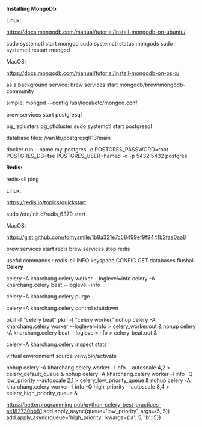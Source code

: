 **Installing MongoDb**

Linux:

https://docs.mongodb.com/manual/tutorial/install-mongodb-on-ubuntu/

sudo systemctl start mongod
sudo systemctl status mongods
sudo systemctl restart mongod

MacOS:

https://docs.mongodb.com/manual/tutorial/install-mongodb-on-os-x/

as a background service: 
brew services start mongodb/brew/mongodb-community

simple: mongod --config /usr/local/etc/mongod.conf

brew services start postgresql

pg_lsclusters
pg_ctlcluster
sudo systemctl start postgresql

database files:
/var/lib/postgresql/13/main


docker run --name my-postgres -e POSTGRES_PASSWORD=root POSTGRES_DB=tse POSTGRES_USER=hamed -d -p 5432:5432 postgres

**Redis:**

redis-cli ping

Linux:

https://redis.io/topics/quickstart

sudo /etc/init.d/redis_6379 start

MacOS:

https://gist.github.com/tomysmile/1b8a321e7c58499ef9f9441b2faa0aa8

brew services start redis
brew services stop redis


useful commands :
redis-cli
    INFO keyspace
    CONFIG GET databases
    flushall
**Celery**

celery -A kharchang.celery worker --loglevel=info
celery -A kharchang.celery beat --loglevel=info

celery -A kharchang.celery purge

celery -A kharchang.celery control shutdown


pkill -f "celery beat"
pkill -f "celery worker"
nohup celery -A kharchang.celery worker --loglevel=info > celery_worker.out &
nohup celery -A kharchang.celery beat --loglevel=info > celery_beat.out &

celery -A kharchang.celery inspect stats


virtual environment
source venv/bin/activate

nohup celery -A kharchang.celery worker -l info --autoscale 4,2  > celery_default_queue &
nohup celery -A kharchang.celery worker -l info -Q low_priority --autoscale 2,1 > celery_low_priority_queue &
nohup celery -A kharchang.celery worker -l info -Q high_priority --autoscale 8,4 > celery_high_priority_queue &


https://betterprogramming.pub/python-celery-best-practices-ae182730bb81
add.apply_async(queue='low_priority', args=(5, 5))
add.apply_async(queue='high_priority', kwargs={'a': 5, 'b': 5})